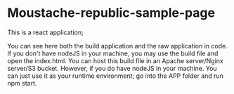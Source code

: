 # Moustache-republic-sample-page

This is a react application;

You can see here both the build application and the raw application in code. If you don't have nodeJS in your machine, you may use the build file and open the index.html. You can host this build file in an Apache server/Nginx server/S3 bucket. However, if you do have nodeJS in your machine. You can just use it as your runtime environment; go into the APP folder and run npm start.
